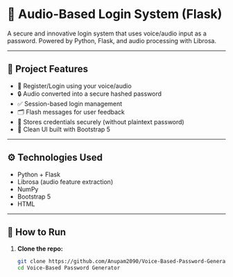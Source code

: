 # 🔐 Audio-Based Login System (Flask)

A secure and innovative login system that uses voice/audio input as a password. Powered by Python, Flask, and audio processing with Librosa.

---

## 📂 Project Features

- 🎤 Register/Login using your voice/audio
- 🔒 Audio converted into a secure hashed password
- ✅ Session-based login management
- 🗂️ Flash messages for user feedback
- 💾 Stores credentials securely (without plaintext password)
- 🧼 Clean UI built with Bootstrap 5

---

## ⚙️ Technologies Used

- Python + Flask
- Librosa (audio feature extraction)
- NumPy
- Bootstrap 5
- HTML

---

## 🚀 How to Run

1. **Clone the repo:**
   ```bash
   git clone https://github.com/Anupam2090/Voice-Based-Password-Generator.git
   cd Voice-Based Password Generator
   ```
